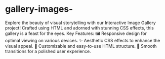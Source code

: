 # gallery-images-
Explore the beauty of visual storytelling with our Interactive Image Gallery project! Crafted using HTML and adorned with stunning CSS effects, this gallery is a feast for the eyes.
Key Features:
🖼️ Responsive design for optimal viewing on various devices.
✨ Aesthetic CSS effects to enhance the visual appeal.
🎨 Customizable and easy-to-use HTML structure.
🚀 Smooth transitions for a polished user experience.

